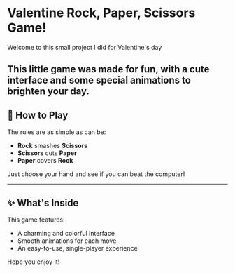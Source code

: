 # Valentine Rock, Paper, Scissors Game!  

Welcome to this small project I did for Valentine's day 

This little game was made for fun, with a cute interface and some special animations to brighten your day. 
---

## 💖 How to Play  

The rules are as simple as can be:  

- **Rock** smashes **Scissors**  
- **Scissors** cuts **Paper**  
- **Paper** covers **Rock**  

Just choose your hand and see if you can beat the computer!  

---

## ✨ What's Inside  

This game features:  

- A charming and colorful interface  
- Smooth animations for each move  
- An easy-to-use, single-player experience  


Hope you enjoy it!  

